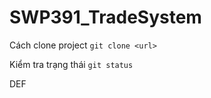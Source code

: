 # SWP391_TradeSystem

Cách clone project
`git clone <url>`

Kiểm tra trạng thái
``git status``

DEF
